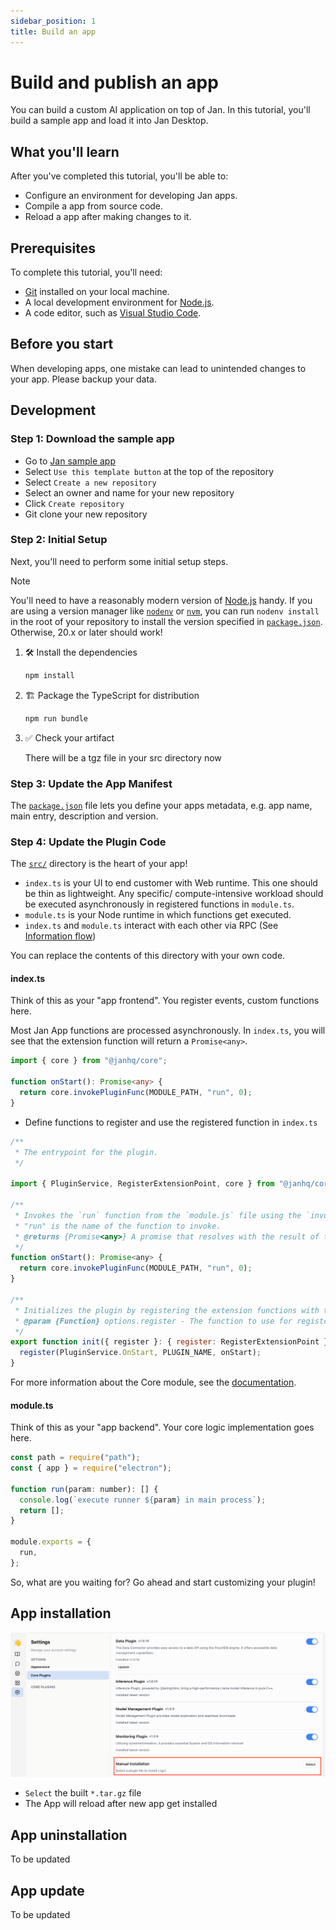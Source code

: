 ```yaml
---
sidebar_position: 1
title: Build an app
---
```


# Build and publish an app

You can build a custom AI application on top of Jan.
In this tutorial, you'll build a sample app and load it into Jan Desktop.

## What you'll learn

After you've completed this tutorial, you'll be able to:

- Configure an environment for developing Jan apps.
- Compile a app from source code.
- Reload a app after making changes to it.

## Prerequisites

To complete this tutorial, you'll need:

- [Git](https://git-scm.com/) installed on your local machine.
- A local development environment for [Node.js](https://node.js.org/en/about/).
- A code editor, such as [Visual Studio Code](https://code.visualstudio.com/).

## Before you start

When developing apps, one mistake can lead to unintended changes to your app. Please backup your data.

## Development

### Step 1: Download the sample app

- Go to [Jan sample app](https://github.com/janhq/jan-sample-app)
- Select `Use this template button` at the top of the repository
- Select `Create a new repository`
- Select an owner and name for your new repository
- Click `Create repository`
- Git clone your new repository

### Step 2: Initial Setup

Next, you'll need to perform some initial setup steps.

> [!NOTE]
>
> You'll need to have a reasonably modern version of
> [Node.js](https://nodejs.org) handy. If you are using a version manager like
> [`nodenv`](https://github.com/nodenv/nodenv) or
> [`nvm`](https://github.com/nvm-sh/nvm), you can run `nodenv install` in the
> root of your repository to install the version specified in
> [`package.json`](./package.json). Otherwise, 20.x or later should work!

1. :hammer_and_wrench: Install the dependencies

   ```bash
   npm install
   ```

1. :building_construction: Package the TypeScript for distribution

   ```bash
   npm run bundle
   ```

1. :white_check_mark: Check your artifact

   There will be a tgz file in your src directory now

### Step 3: Update the App Manifest

The [`package.json`](package.json) file lets you define your apps metadata, e.g.
app name, main entry, description and version.

### Step 4: Update the Plugin Code

The [`src/`](./src/) directory is the heart of your app!

- `index.ts` is your UI to end customer with Web runtime. This one should be thin as lightweight. Any specific/ compute-intensive workload should be executed asynchronously in registered functions in `module.ts`.
- `module.ts` is your Node runtime in which functions get executed.
- `index.ts` and `module.ts` interact with each other via RPC (See [Information flow](./app-anatomy.md#information-flow))

You can replace the contents of this directory with your own code.

#### index.ts

Think of this as your "app frontend". You register events, custom functions here.

Most Jan App functions are processed asynchronously.
In `index.ts`, you will see that the extension function will return a `Promise<any>`.

```typescript
import { core } from "@janhq/core";

function onStart(): Promise<any> {
  return core.invokePluginFunc(MODULE_PATH, "run", 0);
}
```

- Define functions to register and use the registered function in `index.ts`

```javascript
/**
 * The entrypoint for the plugin.
 */

import { PluginService, RegisterExtensionPoint, core } from "@janhq/core";

/**
 * Invokes the `run` function from the `module.js` file using the `invokePluginFunc` method.
 * "run" is the name of the function to invoke.
 * @returns {Promise<any>} A promise that resolves with the result of the `run` function.
 */
function onStart(): Promise<any> {
  return core.invokePluginFunc(MODULE_PATH, "run", 0);
}

/**
 * Initializes the plugin by registering the extension functions with the given register function.
 * @param {Function} options.register - The function to use for registering the extension functions
 */
export function init({ register }: { register: RegisterExtensionPoint }) {
  register(PluginService.OnStart, PLUGIN_NAME, onStart);
}
```

For more information about the Core module, see the
[documentation](https://github.com/janhq/jan/blob/main/core/README.md).

#### module.ts

Think of this as your "app backend". Your core logic implementation goes here.

```javascript
const path = require("path");
const { app } = require("electron");

function run(param: number): [] {
  console.log(`execute runner ${param} in main process`);
  return [];
}

module.exports = {
  run,
};
```

So, what are you waiting for? Go ahead and start customizing your plugin!

## App installation

![Manual installation](img/build-app-1.png)

- `Select` the built `*.tar.gz` file
- The App will reload after new app get installed

## App uninstallation

To be updated

## App update

To be updated

